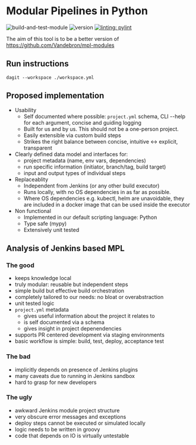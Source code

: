 # Modular Pipelines in Python
![build-and-test-module](https://github.com/Vandebron/pympl/actions/workflows/build-package.yml/badge.svg?branch=main)
![version](https://img.shields.io/github/v/tag/Vandebron/pympl.svg?color=blue&include_prereleases=&sort=semver)
[![linting: pylint](https://img.shields.io/badge/linting-pylint-yellowgreen)](https://github.com/PyCQA/pylint)

The aim of this tool is to be a better version of https://github.com/Vandebron/mpl-modules

## Run instructions

```shell
dagit --workspace ./workspace.yml 
```

## Proposed implementation

- Usability
  - Self documented where possible: `project.yml` schema, CLI --help for each argument, concise and guiding logging
  - Built for us and by us. This should not be a one-person project.
  - Easily extensible via custom build steps
  - Strikes the right balance between concise, intuitive <-> explicit, transparent
- Clearly defined data model and interfaces for:
  - project metadata (name, env vars, dependencies)
  - run specific information (initiator, branch/tag, build target)
  - input and output types of individual steps
- Replaceablity
  - Independent from Jenkins (or any other build executor) 
  - Runs locally, with no OS dependencies in as far as possible.
  - Where OS dependencies e.g. kubectl, helm are unavoidable, they are included in a docker image that can be used inside the executor
- Non functional
  - Implemented in our default scripting language: Python
  - Type safe (mypy)
  - Extensively unit tested

## Analysis of Jenkins based MPL

### The good

- keeps knowledge local
- truly modular: reusable but independent steps
- simple build but effective build orchestration
- completely tailored to our needs: no bloat or overabstraction
- unit tested logic
- `project.yml` metadata
  - gives useful information about the project it relates to
  - is self documented via a schema
  - gives insight in project depenendencies
- supports PR centered development via staging environments
- basic workflow is simple: build, test, deploy, acceptance test

### The bad

- implicitly depends on presence of Jenkins plugins
- many caveats due to running in Jenkins sandbox
- hard to grasp for new developers

### The ugly

- awkward Jenkins module project structure
- very obscure error messages and exceptions
- deploy steps cannot be executed or simulated locally
- logic needs to be written in groovy
- code that depends on IO is virtually untestable
